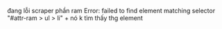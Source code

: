 đang lỗi scraper phần ram 
    Error: failed to find element matching selector "#attr-ram > ul > li"
    + nó k tìm thấy thg element
    